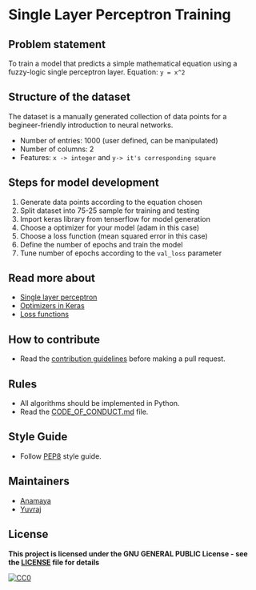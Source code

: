 # Single Layer Perceptron Training

## Problem statement
To train a model that predicts a simple mathematical equation using a fuzzy-logic single perceptron layer. Equation: `y = x^2`

## Structure of the dataset
The dataset is a manually generated collection of data points for a begineer-friendly introduction to neural networks.
- Number of entries: 1000 (user defined, can be manipulated)
- Number of columns: 2
- Features: `x -> integer` and `y-> it's corresponding square`

## Steps for model development

1. Generate data points according to the equation chosen
2. Split dataset into 75-25 sample for training and testing
3. Import keras library from tenserflow for model generation
4. Choose a optimizer for your model (adam in this case)
5. Choose a loss function (mean squared error in this case)
6. Define the number of epochs and train the model
7. Tune number of epochs according to the `val_loss` parameter

## Read more about
- [Single layer perceptron](https://www.tutorialspoint.com/tensorflow/tensorflow_single_layer_perceptron.htm)
- [Optimizers in Keras](https://keras.io/api/optimizers/)
- [Loss functions](https://keras.io/api/losses/)

## How to contribute
- Read the [contribution guidelines](../CONTRIBUTING.md) before making a pull request.

## Rules
- All algorithms should be implemented in Python.
- Read the [CODE_OF_CONDUCT.md](../CODE_OF_CONDUCT.md) file.

## Style Guide
- Follow [PEP8](https://www.python.org/dev/peps/pep-0008/) style guide.

## Maintainers
- [Anamaya](https://github.com/Anamaya1729)
- [Yuvraj](https://github.com/YuvrajSinghGitbub)

## License

**This project is licensed under the GNU GENERAL PUBLIC License - see the [LICENSE](../LICENSE) file for details**

[![CC0](https://licensebuttons.net/p/zero/1.0/88x31.png)](https://creativecommons.org/publicdomain/zero/1.0)
